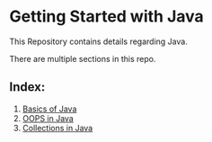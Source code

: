 # Getting Started with Java

This Repository contains details regarding Java.

There are multiple sections in this repo.

## Index:

1. [Basics of Java](./src/Basics/Java_Basics.md)
2. [OOPS in Java](./src/OOPS/Java_OOPS.md)
3. [Collections in Java](./src/JavaCollections/Collections.md)